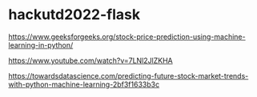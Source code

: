 # hackutd2022-flask

https://www.geeksforgeeks.org/stock-price-prediction-using-machine-learning-in-python/

https://www.youtube.com/watch?v=7LNl2JlZKHA

https://towardsdatascience.com/predicting-future-stock-market-trends-with-python-machine-learning-2bf3f1633b3c
